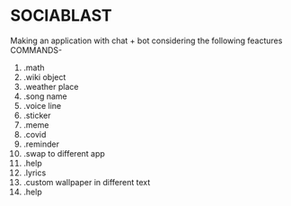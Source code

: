 # SOCIABLAST
Making an application with chat + bot considering the following feactures
COMMANDS-
 1) .math 
2) .wiki object 
3) .weather place 
4) .song name 
5) .voice line 
6) .sticker 
7) .meme  
8) .covid 
9) .reminder 
10) .swap to different app 
11) .help
 12) .lyrics 
13) .custom wallpaper in different text 
14) .help  
